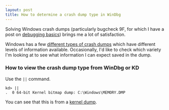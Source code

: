 ```yaml
---
layout: post
title: How to determine a crash dump type in WinDbg
---
```

Solving Windows crash dumps (particularly bugcheck 9F, for which I have a post on [debugging basics](http://mrbit.me/How-To-Solve-Bugcheck-9F-3/)) brings me a lot of satisfaction.

Windows has a few [different types of crash dumps](https://msdn.microsoft.com/en-us/library/windows/hardware/ff551880(v=vs.85).aspx) which have different levels of information available. Occasionally, I'd like to check which variety I'm looking at to see what information I can expect saved in the dump.

### How to view the crash dump type from WinDbg or KD

Use the `||` command.

```
kd> ||
.  0 64-bit Kernel bitmap dump: C:\Windows\MEMORY.DMP
```

You can see that this is from a [kernel dump](https://msdn.microsoft.com/en-us/library/windows/hardware/ff551867(v=vs.85).aspx).